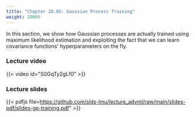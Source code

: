 ```yaml
---
title: "Chapter 20.05: Gaussian Process Training"
weight: 20005
---
```

In this section, we show how Gaussian processes are actually trained using maximum likelihood estimation and exploiting the fact that we can learn covariance functions' hyperparameters on the fly.

<!--more-->

### Lecture video

{{< video id="S0GqTy2gLf0" >}}

### Lecture slides

{{< pdfjs file=https://github.com/slds-lmu/lecture_advml/raw/main/slides-pdf/slides-gp-training.pdf" >}}

